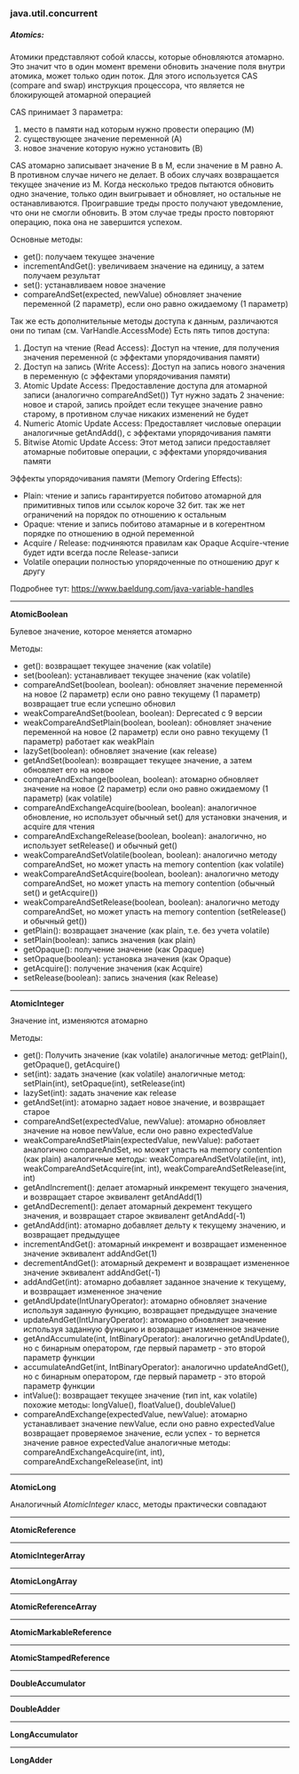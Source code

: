 ### java.util.concurrent

##### Atomics:  

Атомики представляют собой классы, которые обновляются атомарно.  
Это значит что в один момент времени обновить значение поля внутри атомика, может только один поток.
Для этого используется CAS (compare and swap) инструкция процессора, что является не блокирующей атомарной операцией  

CAS принимает 3 параметра:
1) место в памяти над которым нужно провести операцию (M)
2) существующее значение переменной (A)
3) новое значение которую нужно установить (B)

CAS атомарно записывает значение B в M, если значение в M равно A. В противном случае ничего не делает.
В обоих случаях возвращается текущее значение из M.
Когда несколько тредов пытаются обновить одно значение, только один выигрывает и обновляет, но остальные не останавливаются.
Проигравшие треды просто получают уведомление, что они не смогли обновить.
В этом случае треды просто повторяют операцию, пока она не завершится успехом.

Основные методы:
* get():
  получаем текущее значение
* incrementAndGet():
  увеличиваем значение на единицу, а затем получаем результат
* set():
  устанавливаем новое значение
* compareAndSet(expected, newValue)
  обновляет значение переменной (2 параметр), если оно равно ожидаемому (1 параметр)

Так же есть дополнительные методы доступа к данным, различаются они по типам (см. VarHandle.AccessMode)
Есть пять типов доступа:
1) Доступ на чтение (Read Access):
  Доступ на чтение, для получения значения переменной (с эффектами упорядочивания памяти)
2) Доступ на запись (Write Access):
  Доступ на запись нового значения в переменную (с эффектами упорядочивания памяти)
3) Atomic Update Access:
  Предоставление доступа для атомарной записи (аналогично compareAndSet())
  Тут нужно задать 2 значение: новое и старой, запись пройдет если текущее значение равно старому,
  в противном случае никаких изменений не будет
4) Numeric Atomic Update Access:
  Предоставляет числовые операции аналогичные getAndAdd(), с эффектами упорядочивания памяти
5) Bitwise Atomic Update Access:
  Этот метод записи предоставляет атомарные побитовые операции, с эффектами упорядочивания памяти

Эффекты упорядочивания памяти (Memory Ordering Effects):
* Plain:
  чтение и запись гарантируется побитово атомарной для примитивных типов или ссылок короче 32 бит.
  так же нет ограничений на порядок по отношению к остальным
* Opaque:
  чтение и запись побитово атамарные и в когерентном порядке по отношению в одной переменной
* Acquire / Release:
  подчиняются правилам как Opaque
  Acquire-чтение будет идти всегда после Release-записи
* Volatile
  операции полностью упорядоченные по отношению друг к другу


Подробнее тут: https://www.baeldung.com/java-variable-handles

---

**AtomicBoolean**

Булевое значение, которое меняется атомарно  

Методы:
* get():
  возвращает текущее значение (как volatile)
* set(boolean):
  устанавливает текущее значение (как volatile)
* compareAndSet(boolean, boolean):
  обновляет значение переменной на новое (2 параметр) если оно равно текущему (1 параметр)
  возвращает true если успешно обновил
* weakCompareAndSet(boolean, boolean):
  Deprecated с 9 версии
* weakCompareAndSetPlain(boolean, boolean):
  обновляет значение переменной на новое (2 параметр) если оно равно текущему (1 параметр)
  работает как weakPlain
* lazySet(boolean):
  обновляет значение (как release)
* getAndSet(boolean):
  возвращает текущее значение, а затем обновляет его на новое
* compareAndExchange(boolean, boolean):
  атомарно обновляет значение на новое (2 параметр) если оно равно ожидаемому (1 параметр) (как volatile)
* compareAndExchangeAcquire(boolean, boolean):
  аналогичное обновление, но использует обычный set() для установки значения, и acquire для чтения
* compareAndExchangeRelease(boolean, boolean):
  аналогично, но использует setRelease() и обычный get()
* weakCompareAndSetVolatile(boolean, boolean):
  аналогично методу compareAndSet, но может упасть на memory contention (как volatile)
* weakCompareAndSetAcquire(boolean, boolean):
  аналогично методу compareAndSet, но может упасть на memory contention (обычный set() и getAcquire())
* weakCompareAndSetRelease(boolean, boolean):
  аналогично методу compareAndSet, но может упасть на memory contention (setRelease() и обычный get())
* getPlain():
  возвращает значение (как plain, т.е. без учета volatile)
* setPlain(boolean):
  запись значения (как plain)
* getOpaque():
  получение значение (как Opaque)
* setOpaque(boolean):
  установка значения (как Opaque)
* getAcquire():
  получение значения (как Acquire)
* setRelease(boolean):
  запись значения (как Release)

---

**AtomicInteger**

Значение int, изменяются атомарно

Методы:
* get():
  Получить значение (как volatile)
  аналогичные метод: getPlain(), getOpaque(), getAcquire() 
* set(int):
  задать значение (как volatile)
  аналогичные метод: setPlain(int), setOpaque(int), setRelease(int)
* lazySet(int):
  задать значение как release
* getAndSet(int):
  атомарно задает новое значение, и возвращает старое
* compareAndSet(expectedValue, newValue):
  атомарно обновляет значение на новое newValue, если оно равно expectedValue
* weakCompareAndSetPlain(expectedValue, newValue):
  работает аналогично compareAndSet, но может упасть на memory contention (как plain)
  аналогичные методы: weakCompareAndSetVolatile(int, int), weakCompareAndSetAcquire(int, int), weakCompareAndSetRelease(int, int)
* getAndIncrement():
  делает атомарный инкремент текущего значения, и возвращает старое
  эквивалент getAndAdd(1)
* getAndDecrement():
  делает атомарный декремент текущего значения, и возвращает старое
  эквивалент getAndAdd(-1)
* getAndAdd(int):
  атомарно добавляет дельту к текущему значению, и возвращает предыдущее
* incrementAndGet():
  атомарный инкремент и возвращает измененное значение
  эквивалент addAndGet(1)
* decrementAndGet():
  атомарный декремент и возвращает измененное значение
  эквивалент addAndGet(-1)
* addAndGet(int):
  атомарно добавляет заданное значение к текущему, и возвращает измененное значение
* getAndUpdate(IntUnaryOperator):
  атомарно обновляет значение используя заданную функцию, возвращает предыдущее значение
* updateAndGet(IntUnaryOperator):
  атомарно обновляет значение используя заданную функцию и возвращает измененное значение
* getAndAccumulate(int, IntBinaryOperator):
  аналогично getAndUpdate(), но с бинарным оператором, где первый параметр - это второй параметр функции
* accumulateAndGet(int, IntBinaryOperator):
  аналогично updateAndGet(), но с бинарным оператором, где первый параметр - это второй параметр функции
* intValue():
  возвращает текущее значение (тип int, как volatile)
  похожие методы: longValue(), floatValue(), doubleValue()
* compareAndExchange(expectedValue, newValue):
  атомарно устанавливает значение newValue, если оно равно expectedValue
  возвращает проверяемое значение, если успех - то вернется значение равное expectedValue
  аналогичные методы: compareAndExchangeAcquire(int, int), compareAndExchangeRelease(int, int)

---

**AtomicLong**

Аналогичный _AtomicInteger_ класс, методы практически совпадают

---

**AtomicReference**

---

**AtomicIntegerArray**

---

**AtomicLongArray**

---

**AtomicReferenceArray**

---

**AtomicMarkableReference**

---

**AtomicStampedReference**

---

**DoubleAccumulator**

---

**DoubleAdder**

---

**LongAccumulator**

---

**LongAdder**


